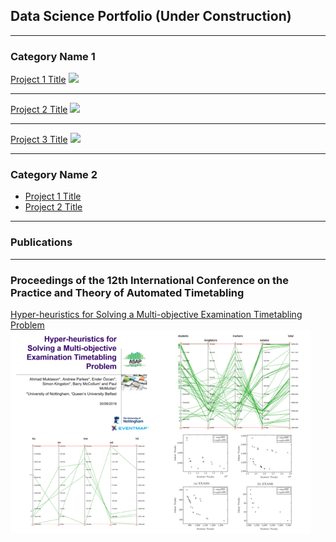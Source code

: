 ## Data Science Portfolio (Under Construction)

---

### Category Name 1 

[Project 1 Title](/sample_page)
<img src="images/dummy_thumbnail.jpg?raw=true"/>

---
[Project 2 Title](/pdf/sample_presentation.pdf)
<img src="images/dummy_thumbnail.jpg?raw=true"/>

---
[Project 3 Title](http://example.com/)
<img src="images/dummy_thumbnail.jpg?raw=true"/>

---

### Category Name 2

- [Project 1 Title](http://example.com/)
- [Project 2 Title](http://example.com/)

---


### Publications

---

### Proceedings of the 12th International Conference on the Practice and Theory of Automated Timetabling
[Hyper-heuristics for Solving a Multi-objective Examination Timetabling Problem](https://scholar.google.com/citations?hl=en&user=s4xrLH0AAAAJ)
<img src="images/publication_thumbnail.jpg?raw=true"/>